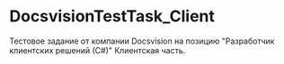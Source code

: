 # DocsvisionTestTask_Client
Тестовое задание от компании Docsvision на позицию "Разработчик клиентских решений (С#)"
Клиентская часть.
